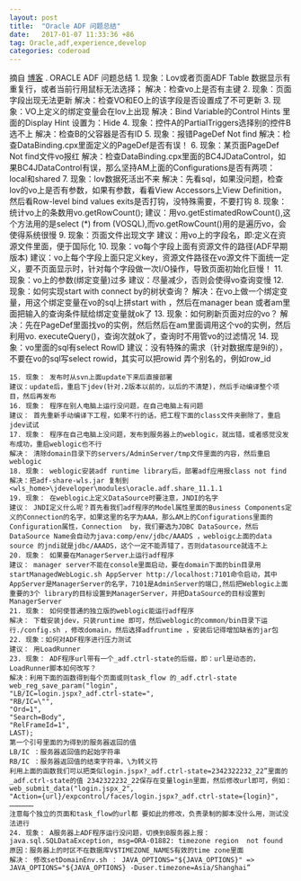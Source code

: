 ```yaml
---
layout: post
title:  "Oracle ADF 问题总结"
date:   2017-01-07 11:33:36 +86
tag: Oracle,adf,experience,develop
categories: coderoad
---
```

摘自 [博客](http://blog.csdn.net/nicklsq/article/details/16845095 "csnd") .
	ORACLE ADF 问题总结
	1. 现象：Lov或者页面ADF Table 数据显示有重复行，或者当前行用鼠标无法选择；
	解决：检查vo上是否有主键
	2. 现象：页面字段出现无法更新
	解决：检查VO和EO上的该字段是否设置成了不可更新
	3. 现象：VO上定义的绑定变量会在lov上出现
	解决：Bind Variable的Control Hints 里面的Display Hint 设置为：Hide
	4. 现象：控件A的PartialTriggers选择别的控件B选不上
	解决：检查B的父容器是否有ID
	5. 现象：报错PageDef Not find
	解决：检查DataBinding.cpx里面定义的PageDef是否有误！
	6. 现象：某页面PageDef Not find文件vo报红
	解决：检查DataBinding.cpx里面的BC4JDataControl，如果BC4JDataControl有误，那么坚持AM上面的Configurations是否有两项：local和shared
	7. 现象：lov数据死活出不来
	解决：先看sql，如果没问题，检查lov的vo上是否有参数，如果有参数，看看View Accessors上View Definition，然后看Row-level bind values exits是否打钩，没特殊需要，不要打钩
	8. 现象：统计vo上的条数用vo.getRowCount();
	建议：用vo.getEstimatedRowCount(),这个方法用的是select  (*) from (VOSQL),而vo.getRowCount()用的是遍历vo，会使得系统很慢
	9. 现象：页面文件出现文字
	建议：用vo上的字段名，即:定义在资源文件里面，便于国际化
	10. 现象：vo每个字段上面有资源文件的路径(ADF早期版本)
	建议：vo上每个字段上面只定义key，资源文件路径在vo源文件下面统一定义，要不页面显示时，针对每个字段做一次I/O操作，导致页面初始化巨慢！
	11. 现象：vo上的参数(绑定变量)过多
	建议：尽量减少，否则会使得vo查询变慢
	12. 现象：如何实现start  with connect by的树状查询？
	解决：在vo上做一个绑定变量，用这个绑定变量在vo的sql上拼start with ，然后在manager bean 或者am里面把输入的查询条件赋给绑定变量就ok了
	13. 现象：如何刷新页面对应的vo？
	解决：先在PageDef里面找vo的实例，然后然后在am里面调用这个vo的实例，然后利用vo. executeQuery()，查询次就ok了，查询时不用管vo的过滤情况
	14. 现象：vo里面的sql有select   RowID
	建议：没有特殊的需求（针对数据库是9i的），不要在vo的sql写select   rowid，其实可以把rowid  弄个别名的，例如row_id
	
	15. 现象： 发布时从svn上面update下来后直接部署
	建议：update后，重启下jdev(针对.2版本以前的，以后的不清楚)，然后手动编译整个项目，然后再发布
	16. 现象： 程序在别人电脑上运行没问题，在自己电脑上有问题
	建议： 首先重新手动编译下工程，如果不行的话，把工程下面的class文件夹删除了，重启jdev试试
	17. 现象： 程序在自己电脑上没问题，发布到服务器上的weblogic，就出错，或者感觉没发布成功，重启weblogic也不行
	解决： 清除domain目录下的servers/AdminServer/tmp文件里面的内容，然后重启weblogic
	18. 现象： weblogic安装adf runtime library后，部署adf应用报class not find
	解决：把adf-share-wls.jar 复制到<wls_home>\jdeveloper\modules\oracle.adf.share_11.1.1
	19. 现象： 在weblogic上定义DataSource时要注意，JNDI的名字
	建议： JNDI定义什么呢？首先看我们adf程序的Model属性里面的Business Components定义的Connection的名字，如果这里的名字为AAA，那么AM上的Configurations里面的 Configuration属性，Connection  by，我们要选为JDBC DataSource，然后DataSource Name会自动为java:comp/env/jdbc/AAADS ，webloigc上面的data source 的jndi就是jdbc/AAADS，这个一定不能弄错了，否则datasource就连不上
	20. 现象： 如果要在ManagerServer上运行adf程序
	建议： manager server不能在console里面启动，要在domain下面的bin目录用startManagedWebLogic.sh AppServer http://localhost:7101命令启动，其中AppServer是ManagerServer的名字，7101是AdminServer的端口,然后把Weblogic上面重要的3个 library的目标设置到ManagerServer，并把DataSource的目标设置到ManagerServer
	21. 现象： 如何使普通的独立版的weblogic能运行adf程序
	解决： 下载安装jdev，只装runtime 即可，然后weblogic的common/bin目录下运行./config.sh ，修改domain，然后选择adfruntime ，安装后记得增加缺省的jar包
	22. 现象：如何对ADF程序进行压力测试
	建议： 用LoadRunner
	23. 现象： ADF程序url带有一个_adf.ctrl-state的后缀，即：url是动态的，LoadRunner脚本如何改写？
	解决：利用下面的函数得到每个页面或则task_flow 的_adf.ctrl-state
	web_reg_save_param("login",
	"LB/IC=login.jspx?_adf.ctrl-state=",
	"RB/IC=\"",
	"Ord=1",
	"Search=Body",
	"RelFrameId=1",
	LAST);
	第一个引号里面的为得到的服务器返回的值
	LB/IC ：服务器返回值的起始字符串
	RB/IC ：服务器返回值的结束字符串，\为转义符
	利用上面的函数我们可以把类似login.jspx?_adf.ctrl-state=2342322232_22”里面的_adf.ctrl-state的值 2342322232_22保存在变量login里面，然后修改url即可，例如：
	web_submit_data("login.jspx_2",
	"Action={url}/expcontrol/faces/login.jspx?_adf.ctrl-state={login}",
	………………
	注意每个独立的页面和task_flow的url都 要如此的修改，负责录制的脚本没什么用，测试没法进行
	24. 现象： A服务器上ADF程序运行没问题，切换到B服务器上报：java.sql.SQLDataException, msg=ORA-01882: timezone region  not found
	原因：服务器上的时区不在数据库V$TIMEZONE_NAMES有效的time zone里面
	解决： 修改setDomainEnv.sh ： JAVA_OPTIONS="${JAVA_OPTIONS}" => JAVA_OPTIONS="${JAVA_OPTIONS} -Duser.timezone=Asia/Shanghai”
	